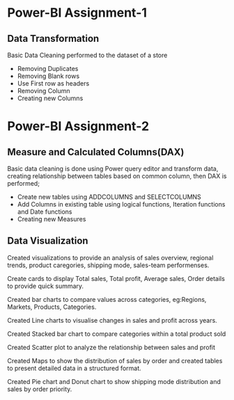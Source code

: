 # Power-BI Assignment-1

 ## Data Transformation

 Basic Data Cleaning performed to the dataset of a store
 
  - Removing Duplicates
  - Removing Blank rows
  - Use First row as headers
  - Removing Column
  - Creating new Columns

# Power-BI Assignment-2

 ## Measure and Calculated Columns(DAX)

Basic data cleaning is done using Power query editor and transform data, creating relationship between tables based on common column,
then DAX is performed;

- Create new tables using ADDCOLUMNS and SELECTCOLUMNS
- Add Columns in existing table using logical functions, Iteration functions and Date functions
- Creating new Measures 

## Data Visualization

Created visualizations to provide an analysis of sales overview, regional trends, product caregories, shipping mode, sales-team performenses.

Create cards to display Total sales, Total profit, Average sales, Order details to provide quick summary.

Created bar charts to compare values across categories, eg:Regions, Markets, Products, Categories.

Created Line charts to visualise changes in sales and profit across years.

Created Stacked bar chart to compare categories within a total product sold

Created Scatter plot to analyze the relationship between sales and profit

Created Maps to show the distribution of sales by order and created tables to present detailed data in a structured format.

Created Pie chart and Donut chart to show shipping mode distribution and sales by order priority.

